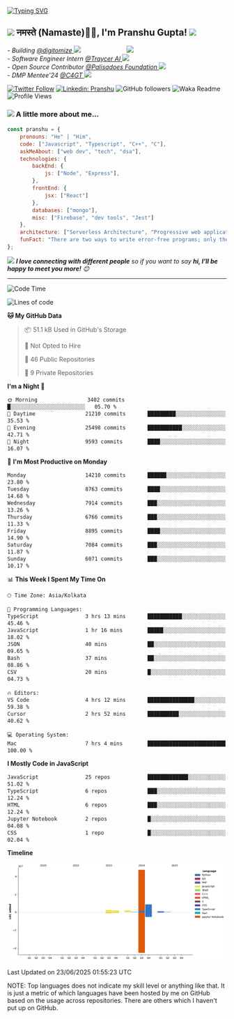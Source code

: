   [![Typing SVG](https://readme-typing-svg.herokuapp.com?font=Fira+Code&pause=1000&color=F7E800FD&center=true&width=435&lines=%3C%F0%9F%91%8B+Hello%2C+World!+%2F+%3E;%3C%F0%9F%91%8B+Ciao%2C+World!+%2F+%3E;%3C%F0%9F%91%8B+Hola%2C+World!+%2F+%3E;%3C%F0%9F%91%8B+Bonjour%2C+World!+%2F+%3E)](https://github.com/pranshugupta54)
  
  <h2><img src="https://emojis.slackmojis.com/emojis/images/1531849430/4246/blob-sunglasses.gif?1531849430" width="30"/> नमस्ते (Namaste)🙏🏻, I'm Pranshu Gupta! <img src="https://media.giphy.com/media/12oufCB0MyZ1Go/giphy.gif" width="50"></h2>
<img align='right' src="https://media.giphy.com/media/M9gbBd9nbDrOTu1Mqx/giphy.gif" width="230">
<p><em>- Building <a href="https://www.digitomize.com/">@digitomize
</a><img src="https://media.giphy.com/media/WUlplcMpOCEmTGBtBW/giphy.gif" width="30"> 
</em> <br />
<em>- Software Engineer Intern <a href="https://traycer.ai/">@Traycer AI
</a><img src="https://media.giphy.com/media/WUlplcMpOCEmTGBtBW/giphy.gif" width="30"> 
</em> <br />
<em>- Open Source Contributor <a href="http://palisadoes.org">@Palisadoes Foundation
</a><img src="https://media.giphy.com/media/WUlplcMpOCEmTGBtBW/giphy.gif" width="30"> 
</em> <br />
<em>- DMP Mentee'24 <a href="https://www.codeforgovtech.in">@C4GT
</a><img src="https://media.giphy.com/media/WUlplcMpOCEmTGBtBW/giphy.gif" width="30"> 
</em> <br />
</p>



[![Twitter Follow](https://img.shields.io/twitter/follow/pranshgupta54?label=Follow)](https://twitter.com/intent/follow?screen_name=pranshgupta54)
[![Linkedin: Pranshu](https://img.shields.io/badge/-Pranshu-blue?style=flat-square&logo=Linkedin&logoColor=white&link=http://linkedin.com/in/pranshu54/)](http://linkedin.com/in/pranshu54/)
![GitHub followers](https://img.shields.io/github/followers/pranshugupta54?label=Follow&style=social)
![Waka Readme](https://github.com/pranshugupta54/pranshugupta54/workflows/Waka%20Readme/badge.svg)
![Profile Views](https://komarev.com/ghpvc/?username=pranshugupta54&style=flat-square)

### <img src="https://media.giphy.com/media/VgCDAzcKvsR6OM0uWg/giphy.gif" width="50"> A little more about me...  

```javascript
const pranshu = {
    pronouns: "He" | "Him",
    code: ["Javascript", "Typescript", "C++", "C"],
    askMeAbout: ["web dev", "tech", "dsa"],
    technologies: {
        backEnd: {
            js: ["Node", "Express"],
        },
        frontEnd: {
            jsx: ["React"]
        },
        databases: ["mongo"],
        misc: ["Firebase", "dev tools", "Jest"]
    },
    architecture: ["Serverless Architecture", "Progressive web applications", "Single page applications"],
    funFact: "There are two ways to write error-free programs; only the third one works"
};
```

<img src="https://media.giphy.com/media/LnQjpWaON8nhr21vNW/giphy.gif" width="60"> <em><b>I love connecting with different people</b> so if you want to say <b>hi, I'll be happy to meet you more!</b> 😊</em>

---
<!--START_SECTION:waka-->
![Code Time](http://img.shields.io/badge/Code%20Time-1%2C028%20hrs%2027%20mins-blue)

![Lines of code](https://img.shields.io/badge/From%20Hello%20World%20I%27ve%20Written-63.6%20million%20lines%20of%20code-blue)

**🐱 My GitHub Data** 

> 📦 51.1 kB Used in GitHub's Storage 
 > 
> 🚫 Not Opted to Hire
 > 
> 📜 46 Public Repositories 
 > 
> 🔑 9 Private Repositories 
 > 
**I'm a Night 🦉** 

```text
🌞 Morning                3402 commits        █░░░░░░░░░░░░░░░░░░░░░░░░   05.70 % 
🌆 Daytime                21210 commits       █████████░░░░░░░░░░░░░░░░   35.53 % 
🌃 Evening                25498 commits       ███████████░░░░░░░░░░░░░░   42.71 % 
🌙 Night                  9593 commits        ████░░░░░░░░░░░░░░░░░░░░░   16.07 % 
```
📅 **I'm Most Productive on Monday** 

```text
Monday                   14210 commits       ██████░░░░░░░░░░░░░░░░░░░   23.80 % 
Tuesday                  8763 commits        ████░░░░░░░░░░░░░░░░░░░░░   14.68 % 
Wednesday                7914 commits        ███░░░░░░░░░░░░░░░░░░░░░░   13.26 % 
Thursday                 6766 commits        ███░░░░░░░░░░░░░░░░░░░░░░   11.33 % 
Friday                   8895 commits        ████░░░░░░░░░░░░░░░░░░░░░   14.90 % 
Saturday                 7084 commits        ███░░░░░░░░░░░░░░░░░░░░░░   11.87 % 
Sunday                   6071 commits        ███░░░░░░░░░░░░░░░░░░░░░░   10.17 % 
```


📊 **This Week I Spent My Time On** 

```text
🕑︎ Time Zone: Asia/Kolkata

💬 Programming Languages: 
TypeScript               3 hrs 13 mins       ███████████░░░░░░░░░░░░░░   45.46 % 
JavaScript               1 hr 16 mins        █████░░░░░░░░░░░░░░░░░░░░   18.02 % 
JSON                     40 mins             ██░░░░░░░░░░░░░░░░░░░░░░░   09.65 % 
Bash                     37 mins             ██░░░░░░░░░░░░░░░░░░░░░░░   08.86 % 
CSV                      20 mins             █░░░░░░░░░░░░░░░░░░░░░░░░   04.73 % 

🔥 Editors: 
VS Code                  4 hrs 12 mins       ███████████████░░░░░░░░░░   59.38 % 
Cursor                   2 hrs 52 mins       ██████████░░░░░░░░░░░░░░░   40.62 % 

💻 Operating System: 
Mac                      7 hrs 4 mins        █████████████████████████   100.00 % 
```

**I Mostly Code in JavaScript** 

```text
JavaScript               25 repos            █████████████░░░░░░░░░░░░   51.02 % 
TypeScript               6 repos             ███░░░░░░░░░░░░░░░░░░░░░░   12.24 % 
HTML                     6 repos             ███░░░░░░░░░░░░░░░░░░░░░░   12.24 % 
Jupyter Notebook         2 repos             █░░░░░░░░░░░░░░░░░░░░░░░░   04.08 % 
CSS                      1 repo              █░░░░░░░░░░░░░░░░░░░░░░░░   02.04 % 
```



**Timeline**

![Lines of Code chart](https://raw.githubusercontent.com/pranshugupta54/pranshugupta54/main/assets/bar_graph.png)


 Last Updated on 23/06/2025 01:55:23 UTC
<!--END_SECTION:waka-->

NOTE: Top languages does not indicate my skill level or anything like that. It is just a metric of which languages have been hosted by me on GitHub based on the usage across repositories. There are others which I haven't put up on GitHub.
